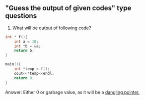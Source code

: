 ## "Guess the output of given codes" type questions

1. What will be output of following code?
```cpp
int * f(){
    int a = 10;
    int *b = &a;
    return b;
}

main(){
    int *temp = f();
    cout<<*temp<<endl;
    return 0;
}
```
Answer: Either 0 or garbage value, as it will be a [dangling pointer.](https://www.javatpoint.com/dangling-pointers-in-c#:~:text=Sometimes%20the%20programmer%20fails%20to,the%20value%20of%20the%20pointer.)